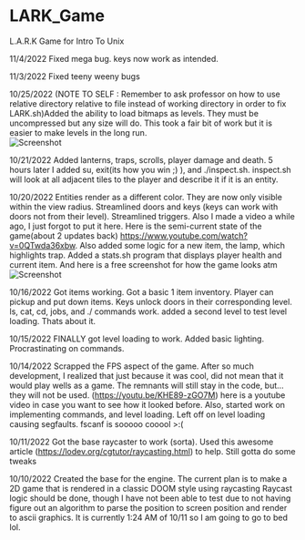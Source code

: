 # LARK_Game
L.A.R.K Game for Intro To Unix

11/4/2022
  Fixed mega bug. keys now work as intended.

11/3/2022
  Fixed teeny weeny bugs

10/25/2022
  (NOTE TO SELF : Remember to ask professor on how to use relative directory relative to file instead of working directory in order to fix LARK.sh)Added the ability to load bitmaps as levels. They must be uncompressed but any size will do. This took a fair bit of work but it is easier to make levels in the long run.
 </br> ![Screenshot](Screenshots/tuxPic.png "Screenshot")

10/21/2022
  Added lanterns, traps, scrolls, player damage and death. 5 hours later I added su, exit(its how you win ;) ), and ./inspect.sh. inspect.sh will look at all adjacent tiles to the player and describe it if it is an entity.

10/20/2022
  Entities render as a different color. They are now only visible within the view radius. Streamlined doors and keys (keys can work with doors not from their level). Streamlined triggers. Also I made a video a while ago, I just forgot to put it here. Here is the semi-current state of the game(about 2 updates back) https://www.youtube.com/watch?v=0QTwda36xbw. Also added some logic for a new item, the lamp, which highlights trap. Added a stats.sh program that displays player health and current item. And here is a free screenshot for how the game looks atm <br />
  ![Screenshot](Screenshots/screenshot_03.png "Screenshot")

10/16/2022
  Got items working. Got a basic 1 item inventory. Player can pickup and put down items. Keys unlock doors in their corresponding level. ls, cat, cd, jobs, and ./ commands work. added a second level to test level loading. Thats about it.

10/15/2022
  FINALLY got level loading to work. Added basic lighting. Procrastinating on commands.

10/14/2022
  Scrapped the FPS aspect of the game. After so much development, I realized that just because it was cool, did not mean that it would play wells as a game. The remnants will still stay in the code, but... they will not be used. (https://youtu.be/KHE89-zGO7M) here is a youtube video in case you want to see how it looked before. Also, started work on implementing commands, and level loading. Left off on level loading causing segfaults. fscanf is sooooo cooool >:(

10/11/2022
  Got the base raycaster to work (sorta). Used this awesome article (https://lodev.org/cgtutor/raycasting.html) to help. Still gotta do some tweaks

10/10/2022
  Created the base for the engine. The current plan is to make a 2D game that is rendered in a classic DOOM style using raycasting
  Raycast logic should be done, though I have not been able to test due to not having figure out an algorithm to parse the position to screen position and render to ascii graphics.
  It is currently 1:24 AM of 10/11 so I am going to go to bed lol.
